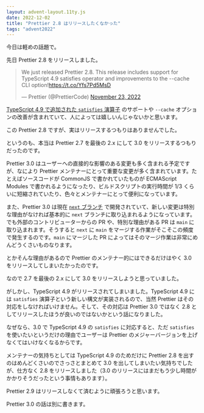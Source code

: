 ```yaml
---
layout: advent-layout.11ty.js
date: 2022-12-02
title: "Prettier 2.8 はリリースしたくなかった"
tags: "advent2022"
---
```


今日は軽めの話題で。

先日 Prettier 2.8 をリリースしました。

<blockquote class="twitter-tweet"><p lang="en" dir="ltr">We just released Prettier 2.8. This release includes support for TypeScript 4.9 satisfies operator and improvements to the --cache CLI option!<a href="https://t.co/Yfs7Pd5MsD">https://t.co/Yfs7Pd5MsD</a></p>&mdash; Prettier (@PrettierCode) <a href="https://twitter.com/PrettierCode/status/1595284546500677635?ref_src=twsrc%5Etfw">November 23, 2022</a></blockquote> <script async src="https://platform.twitter.com/widgets.js" charset="utf-8"></script>

[TypeScript 4.9 で追加された `satisfies` 演算子](https://devblogs.microsoft.com/typescript/announcing-typescript-4-9/#satisfies) のサポートや `--cache` オプションの改善が含まれていて、人によっては嬉しいんじゃないかと思います。

この Prettier 2.8 ですが、実はリリースするつもりはありませんでした。

というのも、本当は Prettier 2.7 を最後の 2.x にして 3.0 をリリースするつもりだったのです。

Prettier 3.0 はユーザーへの直接的な影響のある変更も多く含まれる予定ですが、なにより Prettier メンテナーにとって重要な変更が多く含まれています。たとえばソースコードが CommonJS で書かれていたものが ECMAScript Modules で書かれるようになったり、ビルドスクリプトの実行時間が 1/3 くらいに短縮されていたり、色々とメンテナーにとって便利になっています。

また、Prettier 3.0 は現在 [`next` ブランチ](https://github.com/prettier/prettier/tree/next) で開発されていて、新しい変更は特別な理由がなければ基本的に `next` ブランチに取り込まれるようになっています。でも外部のコントリビューターからの PR や、特別な理由がある PR は `main` に取り込まれます。そうすると `next` に `main` をマージする作業がそこそこの頻度で発生するのです。`main` にマージした PR によってはそのマージ作業は非常にめんどうくさいものなります。

とかそんな理由があるので Prettier のメンテナー的にはできるだけはやく 3.0 をリリースしてしまいたかったのです。

なので 2.7 を最後の 2.x にして 3.0 をリリースしようと思っていました。

がしかし、TypeScript 4.9 がリリースされてしまいました。TypeScript 4.9 には `satisfies` 演算子という新しい構文が実装されるので、当然 Prettier はその対応をしなければいけません。そして、その対応は Prettier 3.0 ではなく 2.8 としてリリースしたほうが良いのではないかという話になりました。

なぜなら、3.0 で TypeScript 4.9 の `satisfies` に対応すると、ただ `satisfies` を使いたいというだけの理由でユーザーは Prettier のメジャーバージョンを上げなくてはいけなくなるからです。

メンテナーの気持ちとしては TypeScript 4.9 のためだけに Prettier 2.8 を出すのはめんどくさいのでさっさとまとめて 3.0 を出してしまいたい気持ちでしたが、仕方なく 2.8 をリリースしました（3.0 のリリースにはまだもう少し時間がかかりそうだったという事情もあります）。

Prettier 2.9 はリリースしなくて済むように頑張ろうと思います。

Prettier 3.0 の話は別に書きます。
